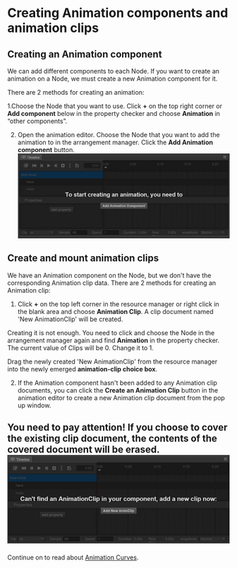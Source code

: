 # Creating Animation components and animation clips

## Creating an Animation component

We can add different components to each Node. If you want to create an animation
on a Node, we must create a new Animation component for it.

There are 2 methods for creating an animation:

1.Choose the Node that you want to use. Click __+__ on the top right corner or
__Add component__ below in the property checker and choose __Animation__ in “other components”.

2. Open the animation editor. Choose the Node that you want to add the animation to in the arrangement manager. Click the __Add Animation component__ button.
![Add Component](animation-clip/add-component.png)

## Create and mount animation clips

We have an Animation component on the Node, but we don't have the corresponding Animation clip data. There are 2 methods for creating an Animation clip:

1. Click __+__ on the top left corner in the resource manager or right click in the blank area and choose __Animation Clip__. A clip document named 'New AnimationClip' will be created.

Creating it is not enough. You need to   click and choose the Node in the arrangement manager again and find __Animation__ in the property checker. The current value of Clips  will be 0. Change it to 1.

Drag the newly created 'New AnimationClip' from the resource manager into the newly emerged __animation-clip choice box__.

2. If the Animation component hasn't been added to any Animation clip documents, you can click the __Create an Animation Clip__ button in the animation editor to create a new Animation clip document from the pop up window.

You need to pay attention! If you choose to cover the existing clip document, the contents of the covered document will be erased.
![Animation Clip](animation-clip/add-clip.png)
---

Continue on to read about [Animation Curves](animation-curve.md).
